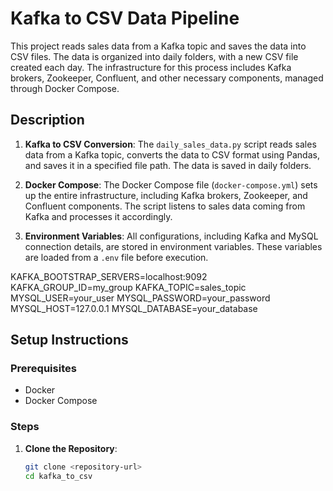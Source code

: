 # Kafka to CSV Data Pipeline

This project reads sales data from a Kafka topic and saves the data into CSV files. The data is organized into daily folders, with a new CSV file created each day. The infrastructure for this process includes Kafka brokers, Zookeeper, Confluent, and other necessary components, managed through Docker Compose.



## Description

1. **Kafka to CSV Conversion**: The `daily_sales_data.py` script reads sales data from a Kafka topic, converts the data to CSV format using Pandas, and saves it in a specified file path. The data is saved in daily folders.

2. **Docker Compose**: The Docker Compose file (`docker-compose.yml`) sets up the entire infrastructure, including Kafka brokers, Zookeeper, and Confluent components. The script listens to sales data coming from Kafka and processes it accordingly.

3. **Environment Variables**: All configurations, including Kafka and MySQL connection details, are stored in environment variables. These variables are loaded from a `.env` file before execution.

KAFKA_BOOTSTRAP_SERVERS=localhost:9092
KAFKA_GROUP_ID=my_group
KAFKA_TOPIC=sales_topic
MYSQL_USER=your_user
MYSQL_PASSWORD=your_password
MYSQL_HOST=127.0.0.1
MYSQL_DATABASE=your_database


## Setup Instructions

### Prerequisites

- Docker
- Docker Compose

### Steps

1. **Clone the Repository**:
   ```bash
   git clone <repository-url>
   cd kafka_to_csv

